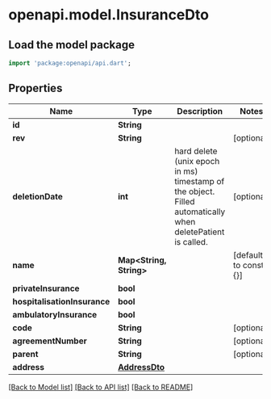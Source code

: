 # openapi.model.InsuranceDto

## Load the model package
```dart
import 'package:openapi/api.dart';
```

## Properties
Name | Type | Description | Notes
------------ | ------------- | ------------- | -------------
**id** | **String** |  | 
**rev** | **String** |  | [optional] 
**deletionDate** | **int** | hard delete (unix epoch in ms) timestamp of the object. Filled automatically when deletePatient is called. | [optional] 
**name** | **Map<String, String>** |  | [default to const {}]
**privateInsurance** | **bool** |  | 
**hospitalisationInsurance** | **bool** |  | 
**ambulatoryInsurance** | **bool** |  | 
**code** | **String** |  | [optional] 
**agreementNumber** | **String** |  | [optional] 
**parent** | **String** |  | [optional] 
**address** | [**AddressDto**](AddressDto.md) |  | 

[[Back to Model list]](../README.md#documentation-for-models) [[Back to API list]](../README.md#documentation-for-api-endpoints) [[Back to README]](../README.md)


